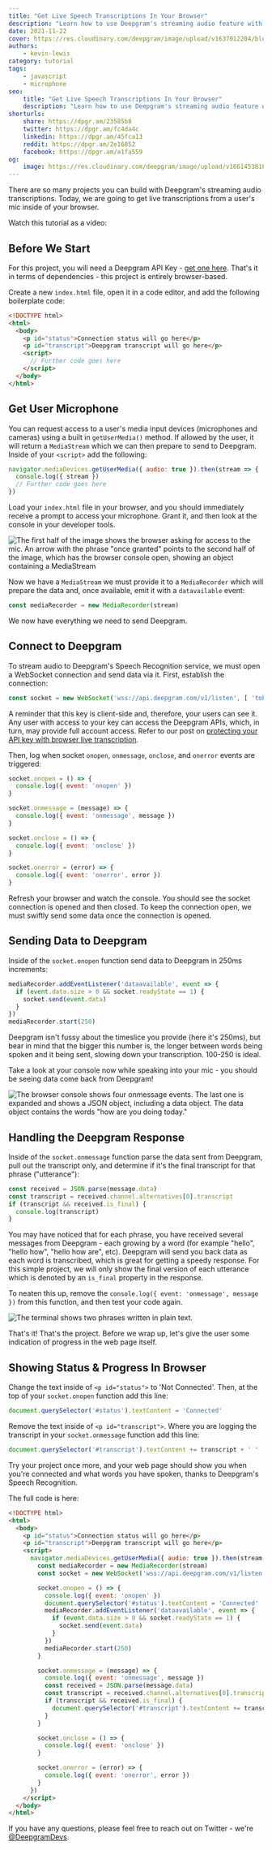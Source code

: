 ```yaml
---
title: "Get Live Speech Transcriptions In Your Browser"
description: "Learn how to use Deepgram's streaming audio feature with one HTML file."
date: 2021-11-22
cover: https://res.cloudinary.com/deepgram/image/upload/v1637012204/blog/2021/11/live-transcription-mic-browser/Get-Live-Speech-Transcriptions-In-Browser%402x.jpg
authors:
    - kevin-lewis
category: tutorial
tags:
    - javascript
    - microphone
seo:
    title: "Get Live Speech Transcriptions In Your Browser"
    description: "Learn how to use Deepgram's streaming audio feature with one HTML file."
shorturls:
    share: https://dpgr.am/23585b8
    twitter: https://dpgr.am/fc4da4c
    linkedin: https://dpgr.am/45fca13
    reddit: https://dpgr.am/2e16852
    facebook: https://dpgr.am/a1fa559
og:
    image: https://res.cloudinary.com/deepgram/image/upload/v1661453810/blog/live-transcription-mic-browser/ograph.png
---
```


There are so many projects you can build with Deepgram's streaming audio transcriptions. Today, we are going to get live transcriptions from a user's mic inside of your browser.

Watch this tutorial as a video:

<YouTube id="kIyPX16zuQY"></YouTube>

## Before We Start

For this project, you will need a Deepgram API Key - [get one here](https://console.deepgram.com/signup?jump=keys). That's it in terms of dependencies - this project is entirely browser-based.

Create a new `index.html` file, open it in a code editor, and add the following boilerplate code:

```html
<!DOCTYPE html>
<html>
  <body>
    <p id="status">Connection status will go here</p>
    <p id="transcript">Deepgram transcript will go here</p>
    <script>
      // Further code goes here
    </script>
  </body>
</html>
```

## Get User Microphone

You can request access to a user's media input devices (microphones and cameras) using a built in `getUserMedia()` method. If allowed by the user, it will return a `MediaStream` which we can then prepare to send to Deepgram. Inside of your `<script>` add the following:

```js
navigator.mediaDevices.getUserMedia({ audio: true }).then(stream => {
  console.log({ stream })
  // Further code goes here
})
```

Load your `index.html` file in your browser, and you should immediately receive a prompt to access your microphone. Grant it, and then look at the console in your developer tools.

![The first half of the image shows the browser asking for access to the mic. An arrow with the phrase "once granted" points to the second half of the image, which has the browser console open, showing an object containing a MediaStream](https://res.cloudinary.com/deepgram/image/upload/v1637186575/blog/2021/11/live-transcription-mic-browser/granting-mic.png)

Now we have a `MediaStream` we must provide it to a `MediaRecorder` which will prepare the data and, once available, emit it with a `datavailable` event:

```js
const mediaRecorder = new MediaRecorder(stream)
```

We now have everything we need to send Deepgram.

## Connect to Deepgram

To stream audio to Deepgram's Speech Recognition service, we must open a WebSocket connection and send data via it. First, establish the connection:

```js
const socket = new WebSocket('wss://api.deepgram.com/v1/listen', [ 'token', 'YOUR_DEEPGRAM_API_KEY' ])
```

<Alert type="warning">
A reminder that this key is client-side and, therefore, your users can see it. Any user with access to your key can access the Deepgram APIs, which, in turn, may provide full account access. Refer to our post on <a href="https://sweet-pie-c52a63-blog.netlify.app/protecting-api-key/">protecting your API key with browser live transcription</a>.
</Alert>

Then, log when socket `onopen`, `onmessage`, `onclose`, and `onerror` events are triggered:

```js
socket.onopen = () => {
  console.log({ event: 'onopen' })
}

socket.onmessage = (message) => {
  console.log({ event: 'onmessage', message })
}

socket.onclose = () => {
  console.log({ event: 'onclose' })
}

socket.onerror = (error) => {
  console.log({ event: 'onerror', error })
}
```

Refresh your browser and watch the console. You should see the socket connection is opened and then closed. To keep the connection open, we must swiftly send some data once the connection is opened.

## Sending Data to Deepgram

Inside of the `socket.onopen` function send data to Deepgram in 250ms increments:

```js
mediaRecorder.addEventListener('dataavailable', event => {
  if (event.data.size > 0 && socket.readyState == 1) {
    socket.send(event.data)
  }
})
mediaRecorder.start(250)
```

Deepgram isn't fussy about the timeslice you provide (here it's 250ms), but bear in mind that the bigger this number is, the longer between words being spoken and it being sent, slowing down your transcription. 100-250 is ideal.

Take a look at your console now while speaking into your mic - you should be seeing data come back from Deepgram!

![The browser console shows four onmessage events. The last one is expanded and shows a JSON object, including a data object. The data object contains the words "how are you doing today."](https://res.cloudinary.com/deepgram/image/upload/v1635938341/blog/2021/11/live-transcription-mic-browser/onmessage.png)

## Handling the Deepgram Response

Inside of the `socket.onmessage` function parse the data sent from Deepgram, pull out the transcript only, and determine if it's the final transcript for that phrase ("utterance"):

```js
const received = JSON.parse(message.data)
const transcript = received.channel.alternatives[0].transcript
if (transcript && received.is_final) {
  console.log(transcript)
}
```

You may have noticed that for each phrase, you have received several messages from Deepgram - each growing by a word (for example "hello", "hello how", "hello how are", etc). Deepgram will send you back data as each word is transcribed, which is great for getting a speedy response. For this simple project, we will only show the final version of each utterance which is denoted by an `is_final` property in the response.

To neaten this up, remove the `console.log({ event: 'onmessage', message })` from this function, and then test your code again.

![The terminal shows two phrases written in plain text.](https://res.cloudinary.com/deepgram/image/upload/v1635938773/blog/2021/11/live-transcription-mic-browser/is_final-log.png)

That's it! That's the project. Before we wrap up, let's give the user some indication of progress in the web page itself.

## Showing Status & Progress In Browser

Change the text inside of `<p id="status">` to 'Not Connected'. Then, at the top of your `socket.onopen` function add this line:

```js
document.querySelector('#status').textContent = 'Connected'
```

Remove the text inside of `<p id="transcript">`. Where you are logging the transcript in your `socket.onmessage` function add this line:

```js
document.querySelector('#transcript').textContent += transcript + ' '
```

Try your project once more, and your web page should show you when you're connected and what words you have spoken, thanks to Deepgram's Speech Recognition.

The full code is here:

```html
<!DOCTYPE html>
<html>
  <body>
    <p id="status">Connection status will go here</p>
    <p id="transcript">Deepgram transcript will go here</p>
    <script>
      navigator.mediaDevices.getUserMedia({ audio: true }).then(stream => {
        const mediaRecorder = new MediaRecorder(stream)
        const socket = new WebSocket('wss://api.deepgram.com/v1/listen', [ 'token', 'YOUR_DEEPGRAM_API_KEY' ])

        socket.onopen = () => {
          console.log({ event: 'onopen' })
          document.querySelector('#status').textContent = 'Connected'
          mediaRecorder.addEventListener('dataavailable', event => {
            if (event.data.size > 0 && socket.readyState == 1) {
              socket.send(event.data)
            }
          })
          mediaRecorder.start(250)
        }

        socket.onmessage = (message) => {
          console.log({ event: 'onmessage', message })
          const received = JSON.parse(message.data)
          const transcript = received.channel.alternatives[0].transcript
          if (transcript && received.is_final) {
            document.querySelector('#transcript').textContent += transcript + ' '
          }
        }

        socket.onclose = () => {
          console.log({ event: 'onclose' })
        }

        socket.onerror = (error) => {
          console.log({ event: 'onerror', error })
        }
      })
    </script>
  </body>
</html>
```

If you have any questions, please feel free to reach out on Twitter - we're [@DeepgramDevs](https://twitter.com/DeepgramDevs).

        